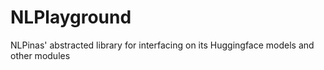 # NLPlayground
NLPinas' abstracted library for interfacing on its Huggingface models and other modules
